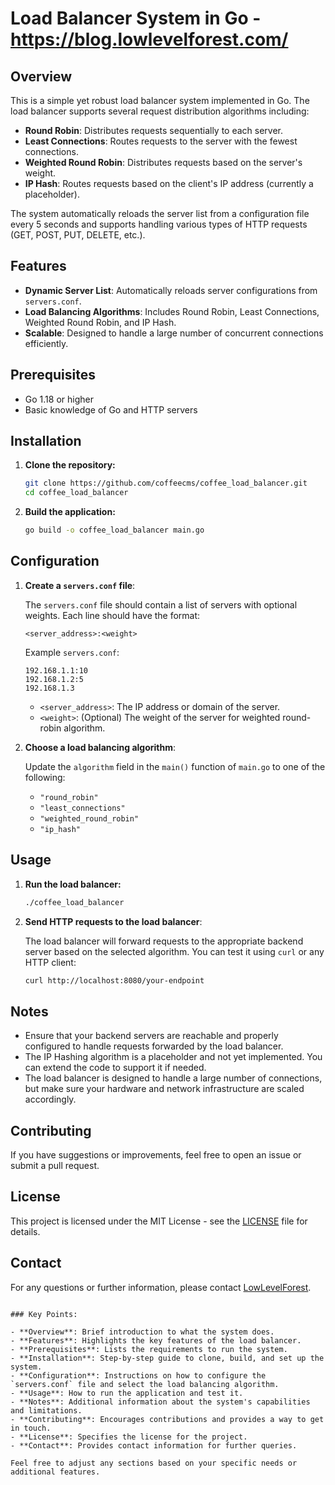 
# Load Balancer System in Go - https://blog.lowlevelforest.com/

## Overview

This is a simple yet robust load balancer system implemented in Go. The load balancer supports several request distribution algorithms including:

- **Round Robin**: Distributes requests sequentially to each server.
- **Least Connections**: Routes requests to the server with the fewest connections.
- **Weighted Round Robin**: Distributes requests based on the server's weight.
- **IP Hash**: Routes requests based on the client's IP address (currently a placeholder).

The system automatically reloads the server list from a configuration file every 5 seconds and supports handling various types of HTTP requests (GET, POST, PUT, DELETE, etc.).

## Features

- **Dynamic Server List**: Automatically reloads server configurations from `servers.conf`.
- **Load Balancing Algorithms**: Includes Round Robin, Least Connections, Weighted Round Robin, and IP Hash.
- **Scalable**: Designed to handle a large number of concurrent connections efficiently.

## Prerequisites

- Go 1.18 or higher
- Basic knowledge of Go and HTTP servers

## Installation

1. **Clone the repository:**

   ```sh
   git clone https://github.com/coffeecms/coffee_load_balancer.git
   cd coffee_load_balancer
   ```

2. **Build the application:**

   ```sh
   go build -o coffee_load_balancer main.go
   ```

## Configuration

1. **Create a `servers.conf` file**:

   The `servers.conf` file should contain a list of servers with optional weights. Each line should have the format:

   ```
   <server_address>:<weight>
   ```

   Example `servers.conf`:

   ```
   192.168.1.1:10
   192.168.1.2:5
   192.168.1.3
   ```

   - `<server_address>`: The IP address or domain of the server.
   - `<weight>`: (Optional) The weight of the server for weighted round-robin algorithm.

2. **Choose a load balancing algorithm**:

   Update the `algorithm` field in the `main()` function of `main.go` to one of the following:

   - `"round_robin"`
   - `"least_connections"`
   - `"weighted_round_robin"`
   - `"ip_hash"`

## Usage

1. **Run the load balancer:**

   ```sh
   ./coffee_load_balancer
   ```

2. **Send HTTP requests to the load balancer**:

   The load balancer will forward requests to the appropriate backend server based on the selected algorithm. You can test it using `curl` or any HTTP client:

   ```sh
   curl http://localhost:8080/your-endpoint
   ```

## Notes

- Ensure that your backend servers are reachable and properly configured to handle requests forwarded by the load balancer.
- The IP Hashing algorithm is a placeholder and not yet implemented. You can extend the code to support it if needed.
- The load balancer is designed to handle a large number of connections, but make sure your hardware and network infrastructure are scaled accordingly.

## Contributing

If you have suggestions or improvements, feel free to open an issue or submit a pull request.

## License

This project is licensed under the MIT License - see the [LICENSE](LICENSE) file for details.

## Contact

For any questions or further information, please contact [LowLevelForest](mailto:lowlevelforest@gmail.com).

```

### Key Points:

- **Overview**: Brief introduction to what the system does.
- **Features**: Highlights the key features of the load balancer.
- **Prerequisites**: Lists the requirements to run the system.
- **Installation**: Step-by-step guide to clone, build, and set up the system.
- **Configuration**: Instructions on how to configure the `servers.conf` file and select the load balancing algorithm.
- **Usage**: How to run the application and test it.
- **Notes**: Additional information about the system's capabilities and limitations.
- **Contributing**: Encourages contributions and provides a way to get in touch.
- **License**: Specifies the license for the project.
- **Contact**: Provides contact information for further queries.

Feel free to adjust any sections based on your specific needs or additional features.
